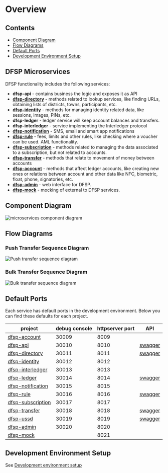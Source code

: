 # Overview

## Contents

- [Component Diagram](#component-diagram)
- [Flow Diagrams](#flow-diagrams)
- [Default Ports](#default-ports)
- [Development Environment Setup](#development-environment-setup)


## DFSP Microservices

DFSP functionality includes the following services:

- **dfsp-api** - contains business the logic and exposes it as API
- **[dfsp-directory](directory.md)** - methods related to lookup services, like finding URLs, obtaining lists of districts, towns, participants, etc.
- **[dfsp-identity](identity.md)** - methods for managing identity related data, like sessions, images, PINs, etc.
- **dfsp-ledger** - ledger service will keep account balances and transfers.
- **dfsp-interledger** - service implementing the Interledger protocol
- **[dfsp-notification](notification.md)** - SMS, email and smart app notifications
- **[dfsp-rule](rule.md)** - fees, limits and other rules, like checking where a voucher can be used. AML functionality.
- **[dfsp-subscription](subscription.md)** - methods related to managing the data associated to a subscription, but not related to accounts.
- **[dfsp-transfer](transfer.md)** - methods that relate to movement of money between accounts
- **[dfsp-account](account.md)** - methods that affect ledger accounts, like creating new ones or relations between account and other data like NFC, biometric, float, phone, signatories, etc.
- **[dfsp-admin](admin.md)** - web interface for DFSP.
- **[dfsp-mock](mock.md)** - mocking of external to DFSP services.

## Component Diagram

![microservices component diagram](./microServices.png)

## Flow Diagrams

### Push Transfer Sequence Diagram

![Push transfer sequence diagram](./transfer.push.create.png)

### Bulk Transfer Sequence Diagram

![Bulk transfer sequence diagram](./transfer.bulk.create.png)

## Default Ports

Each service has default ports in the development environment. Below you can find these defaults for each project.

| project                                                                       | debug console    |  httpserver port | API
| ---------------                                                               | ------------     | ---------------  | -----------
| [dfsp-account](https://github.com/mojaloop/dfsp-account)               | 30009            | 8009             |
| [dfsp-api](https://github.com/mojaloop/dfsp-api)                       | 30010            | 8010             | [swagger](http://ec2-35-163-231-111.us-west-2.compute.amazonaws.com:8010/documentation)
| [dfsp-directory](https://github.com/mojaloop/dfsp-directory)           | 30011            | 8011             | [swagger](http://ec2-35-163-231-111.us-west-2.compute.amazonaws.com:8011/documentation)
| [dfsp-identity](https://github.com/mojaloop/dfsp-identity)             | 30012            | 8012             |
| [dfsp-interledger](https://github.com/mojaloop/dfsp-interledger)       | 30013            | 8013             |
| [dfsp-ledger](https://github.com/mojaloop/dfsp-ledger)                 | 30014            | 8014             | [swagger](http://ec2-35-163-231-111.us-west-2.compute.amazonaws.com:8014/documentation)
| [dfsp-notification](https://github.com/mojaloop/dfsp-notification)     | 30015            | 8015             |
| [dfsp-rule](https://github.com/mojaloop/dfsp-rule)                     | 30016            | 8016             | [swagger](http://ec2-35-163-231-111.us-west-2.compute.amazonaws.com:8016/documentation)
| [dfsp-subscription](https://github.com/mojaloop/dfsp-subscription)     | 30017            | 8017             |
| [dfsp-transfer](https://github.com/mojaloop/dfsp-transfer)             | 30018            | 8018             | [swagger](http://ec2-35-163-231-111.us-west-2.compute.amazonaws.com:8018/documentation)
| [dfsp-ussd](https://github.com/mojaloop/dfsp-ussd)                     | 30019            | 8019             | [swagger](http://ec2-35-163-231-111.us-west-2.compute.amazonaws.com:8019/documentation)
| [dfsp-admin](https://github.com/mojaloop/dfsp-admin)                   | 30020            | 8020             |
| [dfsp-mock](https://github.com/mojaloop/dfsp-mock)                     |                  | 8021             |

## Development Environment Setup

See [Development environment setup](development.md)
